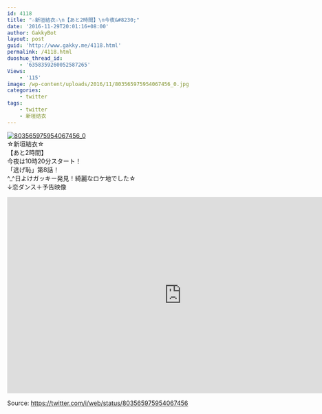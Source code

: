 ```yaml
---
id: 4118
title: "☆新垣結衣☆\n【あと2時間】\n今夜&#8230;"
date: '2016-11-29T20:01:16+08:00'
author: GakkyBot
layout: post
guid: 'http://www.gakky.me/4118.html'
permalink: /4118.html
duoshuo_thread_id:
    - '6358359260052587265'
Views:
    - '115'
image: /wp-content/uploads/2016/11/803565975954067456_0.jpg
categories:
    - twitter
tags:
    - twitter
    - 新垣结衣
---
```


[![803565975954067456_0](http://www.yui-aragaki.org/wp-content/uploads/2016/11/803565975954067456_0.jpg)](http://www.yui-aragaki.org/wp-content/uploads/2016/11/803565975954067456_0.jpg)  
☆新垣結衣☆  
【あと2時間】  
今夜は10時20分スタート！  
「逃げ恥」第8話！  
^\_^日よけガッキー発見！綺麗なロケ地でした☆  
↓恋ダンス＋予告映像  
<iframe allowfullscreen="" frameborder="0" height="456" loading="lazy" src="https://www.youtube.com/embed/EIw5QcCyMno?feature=oembed" width="810"></iframe>  
  
Source: <https://twitter.com/i/web/status/803565975954067456>